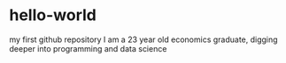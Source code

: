 # hello-world
my first github repository
I am a 23 year old economics graduate, digging deeper into programming and data science
